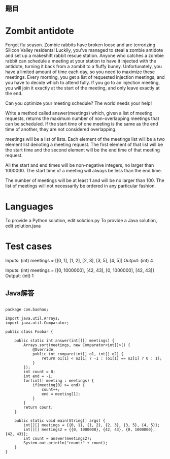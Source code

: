 
## 题目

Zombit antidote
===============

Forget flu season. Zombie rabbits have broken loose and are terrorizing Silicon Valley residents! Luckily, you've managed to steal a zombie antidote and set up a makeshift rabbit rescue station. Anyone who catches a zombie rabbit can schedule a meeting at your station to have it injected with the antidote, turning it back from a zombit to a fluffy bunny. Unfortunately, you have a limited amount of time each day, so you need to maximize these meetings. Every morning, you get a list of requested injection meetings, and you have to decide which to attend fully. If you go to an injection meeting, you will join it exactly at the start of the meeting, and only leave exactly at the end.

Can you optimize your meeting schedule? The world needs your help!

Write a method called answer(meetings) which, given a list of meeting requests, returns the maximum number of non-overlapping meetings that can be scheduled. If the start time of one meeting is the same as the end time of another, they are not considered overlapping.

meetings will be a list of lists. Each element of the meetings list will be a two element list denoting a meeting request. The first element of that list will be the start time and the second element will be the end time of that meeting request.

All the start and end times will be non-negative integers, no larger than 1000000.
The start time of a meeting will always be less than the end time.

The number of meetings will be at least 1 and will be no larger than 100.
The list of meetings will not necessarily be ordered in any particular fashion.

Languages
=========

To provide a Python solution, edit solution.py
To provide a Java solution, edit solution.java

Test cases
==========

Inputs:
    (int) meetings = [[0, 1], [1, 2], [2, 3], [3, 5], [4, 5]]
Output:
    (int) 4

Inputs:
    (int) meetings = [[0, 1000000], [42, 43], [0, 1000000], [42, 43]]
Output:
    (int) 1

## Java解答

```

package com.baohao;

import java.util.Arrays;
import java.util.Comparator;

public class Foobar {

	public static int answer(int[][] meetings) {
		Arrays.sort(meetings, new Comparator<int[]>() {
			@Override
			public int compare(int[] o1, int[] o2) {
				return o1[1] < o2[1] ? -1 : (o1[1] == o2[1] ? 0 : 1);
			}
		});
		int count = 0;
		int end = -1;
		for(int[] meeting : meetings) {
			if(meeting[0] >= end) {
				count++;
				end = meeting[1];
			}
		}
		return count;
	}

	public static void main(String[] args) {
        int[][] meetings = {{0, 1}, {1, 2}, {2, 3}, {3, 5}, {4, 5}};
        int[][] meetings2 = {{0, 1000000}, {42, 43}, {0, 1000000}, {42, 43}};
        int count = answer(meetings2);
        System.out.println("count:" + count);
    }
}

```
